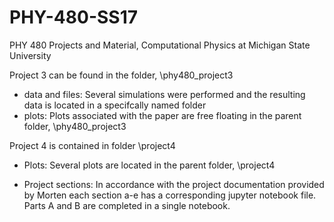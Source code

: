 # PHY-480-SS17
PHY 480 Projects and Material, Computational Physics at Michigan State University

Project 3 can be found in the folder, \phy480_project3
  - data and files:
    Several simulations were performed and the resulting data is located in a specifcally named folder
  - plots:
    Plots associated with the paper are free floating in the parent folder, \phy480_project3
    
Project 4 is contained in folder \project4
  - Plots:
    Several plots are located in the parent folder, \project4
    
  - Project sections:
    In accordance with the project documentation provided by Morten each section a-e has a corresponding jupyter notebook file. 
    Parts A and B are completed in a single notebook.
